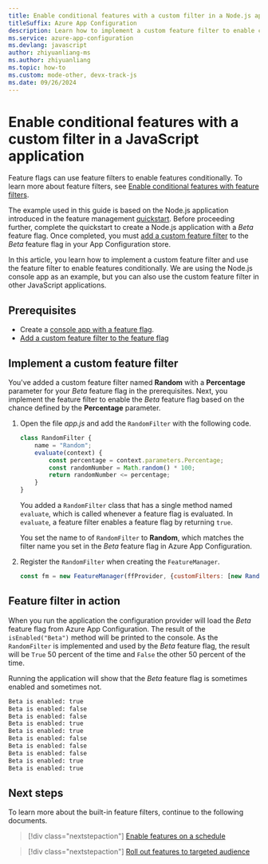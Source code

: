 ```yaml
---
title: Enable conditional features with a custom filter in a Node.js application
titleSuffix: Azure App Configuration
description: Learn how to implement a custom feature filter to enable conditional feature flags for your Node.js application.
ms.service: azure-app-configuration
ms.devlang: javascript
author: zhiyuanliang-ms
ms.author: zhiyuanliang
ms.topic: how-to
ms.custom: mode-other, devx-track-js
ms.date: 09/26/2024
---
```


# Enable conditional features with a custom filter in a JavaScript application

Feature flags can use feature filters to enable features conditionally. To learn more about feature filters, see [Enable conditional features with feature filters](./howto-feature-filters.md).

The example used in this guide is based on the Node.js application introduced in the feature management [quickstart](./quickstart-feature-flag-javascript.md). Before proceeding further, complete the quickstart to create a Node.js application with a *Beta* feature flag. Once completed, you must [add a custom feature filter](./howto-feature-filters.md) to the *Beta* feature flag in your App Configuration store. 

In this article, you learn how to implement a custom feature filter and use the feature filter to enable features conditionally. We are using the Node.js console app as an example, but you can also use the custom feature filter in other JavaScript applications.

## Prerequisites

- Create a [console app with a feature flag](./quickstart-feature-flag-javascript.md).
- [Add a custom feature filter to the feature flag](./howto-feature-filters.md)

## Implement a custom feature filter

You've added a custom feature filter named **Random** with a **Percentage** parameter for your *Beta* feature flag in the prerequisites. Next, you implement the feature filter to enable the *Beta* feature flag based on the chance defined by the **Percentage** parameter.

1. Open the file *app.js* and add the `RandomFilter` with the following code.

    ``` javascript
    class RandomFilter {
        name = "Random";
        evaluate(context) {
            const percentage = context.parameters.Percentage;
            const randomNumber = Math.random() * 100;
            return randomNumber <= percentage;
        }
    }
    ```

    You added a `RandomFilter` class that has a single method named `evaluate`, which is called whenever a feature flag is evaluated. In `evaluate`, a feature filter enables a feature flag by returning `true`.

    You set the name to of `RandomFilter` to **Random**, which matches the filter name you set in the *Beta* feature flag in Azure App Configuration.

1. Register the `RandomFilter` when creating the `FeatureManager`.

    ``` javascript
    const fm = new FeatureManager(ffProvider, {customFilters: [new RandomFilter()]});
    ```

## Feature filter in action

When you run the application the configuration provider will load the *Beta* feature flag from Azure App Configuration. The result of the `isEnabled("Beta")` method will be printed to the console. As the `RandomFilter` is implemented and used by the *Beta* feature flag, the result will be `True` 50 percent of the time and `False` the other 50 percent of the time.

Running the application will show that the *Beta* feature flag is sometimes enabled and sometimes not.

``` bash
Beta is enabled: true
Beta is enabled: false
Beta is enabled: false
Beta is enabled: true
Beta is enabled: true
Beta is enabled: false
Beta is enabled: false
Beta is enabled: false
Beta is enabled: true
Beta is enabled: true
```

## Next steps

To learn more about the built-in feature filters, continue to the following documents.

> [!div class="nextstepaction"]
> [Enable features on a schedule](./howto-timewindow-filter.md)

> [!div class="nextstepaction"]
> [Roll out features to targeted audience](./howto-targetingfilter.md)